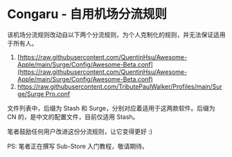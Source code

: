 # Congaru - 自用机场分流规则

该机场分流规则改动自以下两个分流规则，为个人克制化的规则，并无法保证适用于所有人。

1. [https://raw.githubusercontent.com/QuentinHsu/Awesome-Apple/main/Surge/Config/Awesome-Beta.conf](https://raw.githubusercontent.com/QuentinHsu/Awesome-Apple/main/Surge/Config/Awesome-Beta.conf)
2. [https://raw.githubusercontent.com/TributePaulWalker/Profiles/main/Surge/Surge Pro.conf](https://raw.githubusercontent.com/TributePaulWalker/Profiles/main/Surge/Surge%20Pro.conf)

文件列表中，后缀为 Stash 和 Surge，分别对应着适用于这两款软件。后缀为 CN 的，是中文的配置文件，目前仅适用 Stash。

笔者鼓励任何用户改进这份分流规则，让它变得更好 :)

PS: 笔者正在撰写 Sub-Store 入门教程，敬请期待。
